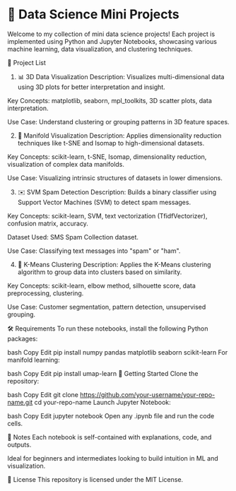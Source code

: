 ﻿# 🧠 Data Science Mini Projects
Welcome to my collection of mini data science projects! Each project is implemented using Python and Jupyter Notebooks, showcasing various machine learning, data visualization, and clustering techniques.

📁 Project List
1. 📊 3D Data Visualization
Description: Visualizes multi-dimensional data using 3D plots for better interpretation and insight.

Key Concepts: matplotlib, seaborn, mpl_toolkits, 3D scatter plots, data interpretation.

Use Case: Understand clustering or grouping patterns in 3D feature spaces.

2. 🌌 Manifold Visualization
Description: Applies dimensionality reduction techniques like t-SNE and Isomap to high-dimensional datasets.

Key Concepts: scikit-learn, t-SNE, Isomap, dimensionality reduction, visualization of complex data manifolds.

Use Case: Visualizing intrinsic structures of datasets in lower dimensions.

3. ✉️ SVM Spam Detection
Description: Builds a binary classifier using Support Vector Machines (SVM) to detect spam messages.

Key Concepts: scikit-learn, SVM, text vectorization (TfidfVectorizer), confusion matrix, accuracy.

Dataset Used: SMS Spam Collection dataset.

Use Case: Classifying text messages into "spam" or "ham".

4. 🧪 K-Means Clustering
Description: Applies the K-Means clustering algorithm to group data into clusters based on similarity.

Key Concepts: scikit-learn, elbow method, silhouette score, data preprocessing, clustering.

Use Case: Customer segmentation, pattern detection, unsupervised grouping.

🛠 Requirements
To run these notebooks, install the following Python packages:

bash
Copy
Edit
pip install numpy pandas matplotlib seaborn scikit-learn
For manifold learning:

bash
Copy
Edit
pip install umap-learn
🚀 Getting Started
Clone the repository:

bash
Copy
Edit
git clone https://github.com/your-username/your-repo-name.git
cd your-repo-name
Launch Jupyter Notebook:

bash
Copy
Edit
jupyter notebook
Open any .ipynb file and run the code cells.

📌 Notes
Each notebook is self-contained with explanations, code, and outputs.

Ideal for beginners and intermediates looking to build intuition in ML and visualization.

📄 License
This repository is licensed under the MIT License.
